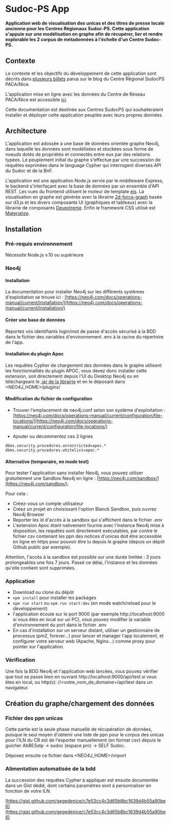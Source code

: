 # Sudoc-PS App
**Application web de visualisation des unicas et des titres de presse locale ancienne pour les Centres Régionaux Sudoc-PS.
Cette application s'appuie sur une modélisation en graphe afin de récupérer, lier et rendre explorable les 2 corpus de métadonnées à l'échelle d'un Centre Sudoc-PS.**

## Contexte

Le contexte et les objectifs du développement de cette application sont décrits dans [plusieurs billets](http://bibliotheque-blogs.unice.fr/sudoc-ps/tag/application-unicapresse-locale-ancienne/) parus sur le blog du Centre Régional SudocPS PACA/Nice.

L'application mise en ligne avec les données du Centre de Réseau PACA/Nice est accessible [ici](http://sudocps.univ-cotedazur.fr/sudocps-pro-app/).

Cette documentation est destinée aux Centres SudocPS qui souhaiteraient installer et déployer cette application peuplée avec leurs propres données

## Architecture

L'application est adossée à une base de données orientée graphe Neo4j, dans laquelle les données sont modélisées et stockées sous forme de noeuds dotés de propriétés et connectés entre eux par des relations typées. Le peuplement initial du graphe s'effectue par une succession de requêtes exprimées dans le language Cypher qui interrogent diverses API du Sudoc et de la BnF.

L'application est une application Node.js servie par le middleware Express, le backend s'interfaçant avec la base de données par un ensemble d'API REST. Les vues du frontend utilisent le moteur de template [ejs](https://ejs.co/).
La visualisation en graphe est générée avec la librairie [2d-force-graph](https://github.com/vasturiano/force-graph) basée sur d3.js et les divers composants UI (graphiques et tableaux) avec la librairie de composants [Devextreme](https://js.devexpress.com/).
Enfin le framework CSS utilisé est [Materialize](https://materializecss.com/).


## Installation

### Pré-requis environnement

Nécessite Node.js v.10 ou supérieure

### Neo4j

#### Installation

La documentation pour installer Neo4j sur les différents systèmes d'exploitation se trouve ici : [https://neo4j.com/docs/operations-manual/current/installation/](https://neo4j.com/docs/operations-manual/current/installation/)

#### Créer une base de données

Reportez vos identifiants login/mot de passe d'accès sécurisé à la BDD dans le fichier des variables d'environnement .env à la racine du répertoire de l'app.

#### Installation du plugin Apoc

Les requêtes Cypher de chargement des données dans le graphe utilisent les fonctionnalités du plugin APOC, vous devez donc installer cette extension, soit directement depuis l'UI du Desktop Neo4j ou en téléchargeant le [.jar de la librairie](https://github.com/neo4j-contrib/neo4j-apoc-procedures/releases) et en le déposant dans <NEO4J_HOME>/plugins/

#### Modification du fichier de configuration

* Trouver l'emplacement de neo4j.conf selon son système d'exploitation : [https://neo4j.com/docs/operations-manual/current/configuration/file-locations/](https://neo4j.com/docs/operations-manual/current/configuration/file-locations/)

* Ajouter ou décommentez ces 2 lignes
```
dbms.security.procedures.unrestricted=apoc.*
dbms.security.procedures.whitelist=apoc.*
```

#### Alternative (temporaire, en mode test)

Pour tester l'application sans installer Neo4j, vous pouvez utiliser gratuitement une Sandbox Neo4j en ligne : [https://neo4j.com/sandbox/](https://neo4j.com/sandbox/).

Pour cela :
* Créez-vous un compte utilisateur
* Créez un projet en choisissant l'option Blanck Sandbox, puis ouvrez Neo4j Browser
* Reporter les id d'accès à la sandbox qui s'affichent dans le fichier .env
* L'extension Apoc étant nativement fournie avec l'instance Neo4j mise à disposition, les requêtes sont directement exécutables, par contre le fichier csv contenant les ppn des notices d'unicas doit être accessible en ligne en https pour pouvoir être lu depuis le graphe (depuis un dépôt Github public par exemple).

Attention, l'accès à la sandbox est possible sur une durée limitée : 3 jours prolongeables une fois 7 jours. Passé ce délai, l'instance et les données qu'elle contient sont supprimées.


### Application

* Download ou clone du dépôt
* ```npm install``` pour installer les packages 
* ```npm run start``` ou ```npm run start:dev``` (en mode watch/reload pour le développement)
* l'application écoute sur le port 9000 (par exemple http://localhost:9000 si vous êtes en local sur un PC), vous pouvez modifier la variable d'environnement du port dans le fichier .env
* En cas d'installation sur un serveur distant, utiliser un gestionnaire de processus (pm2, forever...) pour lancer et manager l'app localement, et configurer votre serveur web (Apache, Nginx...) comme proxy pour pointer sur l'application.

### Vérification

Une fois la BDD Neo4j et l'application web lancées, vous pouvez vérifier que tout se passe bien en ouvrant http://localhost:9000/api/test si vous êtes en local, ou http(s): //<votre_nom_de_domaine>/api/test dans un navigateur.

## Création du graphe/chargement des données

### Fichier des ppn unicas

Cette partie est la seule phase manuelle de récupération de données, puisque le seul moyen d'obtenir une liste de ppn pour le corpus des unicas pour l'ILN du CR est de l'exporter manuellement (en format csv) depuis le guicher AbBESstp -> sudoc (espace pro) -> SELF Sudoc.

Déposez ensuite ce fichier dans <NEO4J_HOME>/import

### Alimentation automatisée de la bdd

La succession des requêtes Cypher à appliquer est ensuite documentée dans un Gist dédié, dont certains paramètres sont à personnaliser en fonction de votre ILN.

[https://gist.github.com/gegedenice/c7e53cc4c3d65b8bc1639d4b55a90be6](https://gist.github.com/gegedenice/c7e53cc4c3d65b8bc1639d4b55a90be6)
